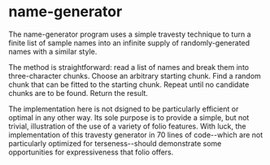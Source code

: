 # name-generator

The name-generator program uses a simple travesty technique to turn a
finite list of sample names into an infinite supply of
randomly-generated names with a similar style.

The method is straightforward: read a list of names and break them
into three-character chunks. Choose an arbitrary starting chunk. Find
a random chunk that can be fitted to the starting chunk. Repeat until
no candidate chunks are to be found. Return the result.

The implementation here is not dsigned to be particularly efficient or
optimal in any other way. Its sole purpose is to provide a simple, but
not trivial, illustration of the use of a variety of folio
features. With luck, the implementation of this travesty generator in
70 lines of code--which are not particularly optimized for
terseness--should demonstrate some opportunities for expressiveness
that folio offers.



